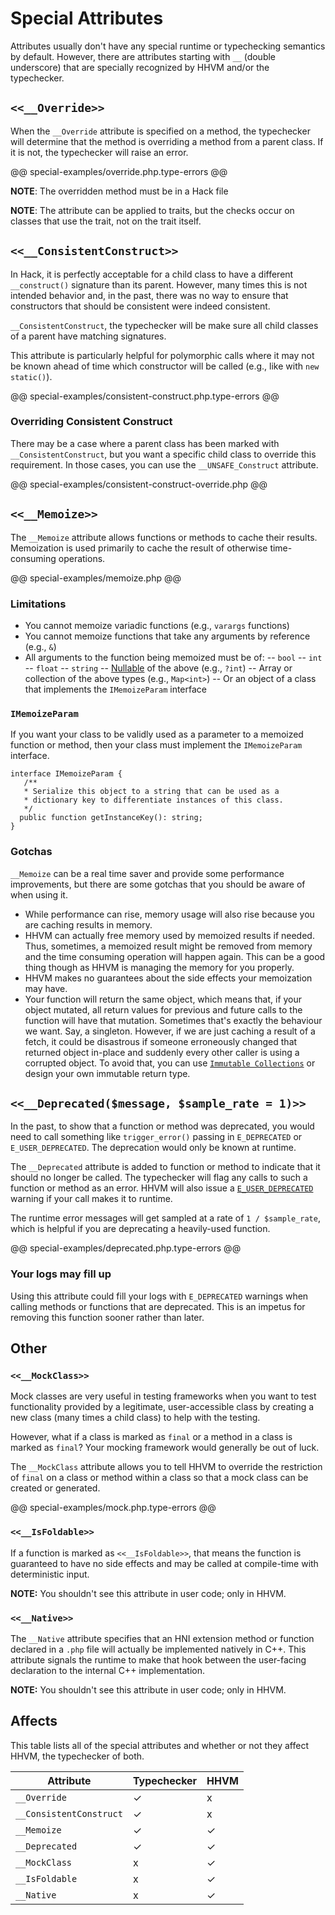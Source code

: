 # Special Attributes

Attributes usually don't have any special runtime or typechecking semantics by default. However, there are attributes starting with `__` (double underscore) that are specially recognized by HHVM and/or the typechecker.

## `<<__Override>>`

When the `__Override` attribute is specified on a method, the typechecker will determine that the method is overriding a method from a parent class. If it is not, the typechecker will raise an error.

@@ special-examples/override.php.type-errors @@

**NOTE**: The overridden method must be in a Hack file

**NOTE**: The attribute can be applied to traits, but the checks occur on classes that use the trait, not on the trait itself.

## `<<__ConsistentConstruct>>`

In Hack, it is perfectly acceptable for a child class to have a different `__construct()` signature than its parent. However, many times this is not intended behavior and, in the past, there was no way to ensure that constructors that should be consistent were indeed consistent.

`__ConsistentConstruct`, the typechecker will be make sure all child classes of a parent have matching signatures.

This attribute is particularly helpful for polymorphic calls where it may not be known ahead of time which constructor will be called (e.g., like with `new static()`).

@@ special-examples/consistent-construct.php.type-errors @@

### Overriding Consistent Construct

There may be a case where a parent class has been marked with `__ConsistentConstruct`, but you want a specific child class to override this requirement. In those cases, you can use the `__UNSAFE_Construct` attribute.

@@ special-examples/consistent-construct-override.php @@

## `<<__Memoize>>`

The `__Memoize` attribute allows functions or methods to cache their results. Memoization is used primarily to cache the result of otherwise time-consuming operations. 

@@ special-examples/memoize.php @@

### Limitations

- You cannot memoize variadic functions (e.g., `varargs` functions)
- You cannot memoize functions that take any arguments by reference (e.g., `&`)
- All arguments to the function being memoized must be of:
 -- `bool`
 -- `int`
 -- `float`
 -- `string`
 -- [Nullable](../types/type-system.md#Nullable) of the above (e.g., `?int`)
 -- Array or collection of the above types (e.g., `Map<int>`)
 -- Or an object of a class that implements the `IMemoizeParam` interface

### `IMemoizeParam`

If you want your class to be validly used as a parameter to a memoized function or method, then your class must implement the `IMemoizeParam` interface.

```
interface IMemoizeParam {
   /**
   * Serialize this object to a string that can be used as a
   * dictionary key to differentiate instances of this class.
   */
  public function getInstanceKey(): string;
}
```

### Gotchas

`__Memoize` can be a real time saver and provide some performance improvements, but there are some gotchas that you should be aware of when using it.
- While performance can rise, memory usage will also rise because you are caching results in memory.
- HHVM can actually free memory used by memoized results if needed. Thus, sometimes, a memoized result might be removed from memory and the time consuming operation will happen again. This can be a good thing though as HHVM is managing the memory for you properly.
- HHVM makes no guarantees about the side effects your memoization may have.
- Your function will return the same object, which means that, if your object mutated, all return values for previous and future calls to the function will have that mutation. Sometimes that's exactly the behaviour we want. Say, a singleton. However, if we are just caching a result of a fetch, it could be disastrous if someone erroneously changed that returned object in-place and suddenly every other caller is using a corrupted object. To avoid that, you can use [`Immutable Collections`](/hack/collections/classes/#immutable-collections) or design your own immutable return type.

## `<<__Deprecated($message, $sample_rate = 1)>>`

In the past, to show that a function or method was deprecated, you would need to call something like `trigger_error()` passing in `E_DEPRECATED` or `E_USER_DEPRECATED`. The deprecation would only be known at runtime.

The `__Deprecated` attribute is added to function or method to indicate that it should no longer be called. The typechecker will flag any calls to such a function or method as an error. HHVM will also issue a [`E_USER_DEPRECATED`](http://php.net/manual/en/errorfunc.constants.php) warning if your call makes it to runtime.

The runtime error messages will get sampled at a rate of `1 / $sample_rate`, which is helpful if you are deprecating a heavily-used function.

@@ special-examples/deprecated.php.type-errors @@

### Your logs may fill up

Using this attribute could fill your logs with `E_DEPRECATED` warnings when calling methods or functions that are deprecated. This is an impetus for removing this function sooner rather than later.

## Other

### `<<__MockClass>>`

Mock classes are very useful in testing frameworks when you want to test functionality provided by a legitimate, user-accessible class by creating a new class (many times a child class) to help with the testing.

However, what if a class is marked as `final` or a method in a class is marked as `final`? Your mocking framework would generally be out of luck.

The `__MockClass` attribute allows you to tell HHVM to override the restriction of `final` on a class or method within a class so that a mock class can be created or generated.

@@ special-examples/mock.php.type-errors @@

### `<<__IsFoldable>>`

If a function is marked as `<<__IsFoldable>>`, that means the function is guaranteed to have no side effects and may be called at compile-time with deterministic input.

**NOTE:** You shouldn't see this attribute in user code; only in HHVM.

### `<<__Native>>`

The `__Native` attribute specifies that an HNI extension method or function declared in a `.php` file will actually be implemented natively in C++. This attribute signals the runtime to make that hook between the user-facing declaration to the internal C++ implementation.

**NOTE:** You shouldn't see this attribute in user code; only in HHVM.

## Affects

This table lists all of the special attributes and whether or not they affect HHVM, the typechecker of both.

Attribute              | Typechecker | HHVM
-----------------------|-------------|-----
`__Override`           |    ✓        | x
`__ConsistentConstruct`|    ✓        | x
`__Memoize`            |    ✓        | ✓
`__Deprecated`         |    ✓        | ✓
`__MockClass`          |    x        | ✓
`__IsFoldable`         |    x        | ✓
`__Native`             |    x        | ✓
